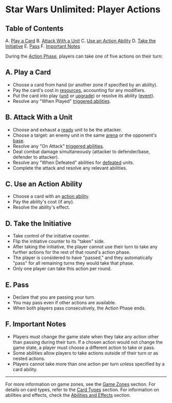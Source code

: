 # Star Wars Unlimited: Player Actions

## Table of Contents
A. [Play a Card](#a-play-a-card)
B. [Attack With a Unit](#b-attack-with-a-unit)
C. [Use an Action Ability](#c-use-an-action-ability)
D. [Take the Initiative](#d-take-the-initiative)
E. [Pass](#e-pass)
F. [Important Notes](#f-important-notes)

During the [Action Phase](turn-structure.md#2-action-phase), players can take one of five actions on their turn:

## A. Play a Card
- Choose a card from hand (or another zone if specified by an ability).
- Pay the card's cost in [resources](game-zones.md#d-resource-zone), accounting for any modifiers.
- Put the card into play ([unit](card-types.md#4-unit) or [upgrade](card-types.md#5-upgrade)) or resolve its ability ([event](card-types.md#2-event)).
- Resolve any "When Played" [triggered abilities](abilities-and-effects.md#a5-triggered-abilities).

## B. Attack With a Unit
- Choose and exhaust a [ready](game-concepts.md#5-ready-and-exhausted) unit to be the attacker.
- Choose a target: an enemy unit in the same [arena](game-zones.md#b-ground-arena) or the opponent's [base](game-zones.md#a-base-zone).
- Resolve any "On Attack" [triggered abilities](abilities-and-effects.md#a5-triggered-abilities).
- Deal combat damage simultaneously (attacker to defender/base, defender to attacker).
- Resolve any "When Defeated" abilities for [defeated](game-concepts.md#6-defeating-cards) units.
- Complete the attack and resolve any relevant abilities.

## C. Use an Action Ability
- Choose a card with an [action ability](abilities-and-effects.md#a1-action-abilities).
- Pay the ability's cost (if any).
- Resolve the ability's effect.

## D. Take the Initiative
- Take control of the initiative counter.
- Flip the initiative counter to its "taken" side.
- After taking the initiative, the player cannot use their turn to take any further actions for the rest of that round's action phase.
- The player is considered to have "passed," and they automatically "pass" for all remaining turns they would take that phase.
- Only one player can take this action per round.

## E. Pass
- Declare that you are passing your turn.
- You may pass even if other actions are available.
- When both players pass consecutively, the Action Phase ends.

## F. Important Notes
- Players must change the game state when they take any action other than passing during their turn. If a chosen action would not change the game state, a player must choose a different action to take or pass.
- Some abilities allow players to take actions outside of their turn or as nested actions.
- Players cannot take more than one action per turn unless specified by a card ability.

---

For more information on game zones, see the [Game Zones](game-zones.md) section.
For details on card types, refer to the [Card Types](card-types.md) section.
For information on abilities and effects, check the [Abilities and Effects](abilities-and-effects.md) section.
